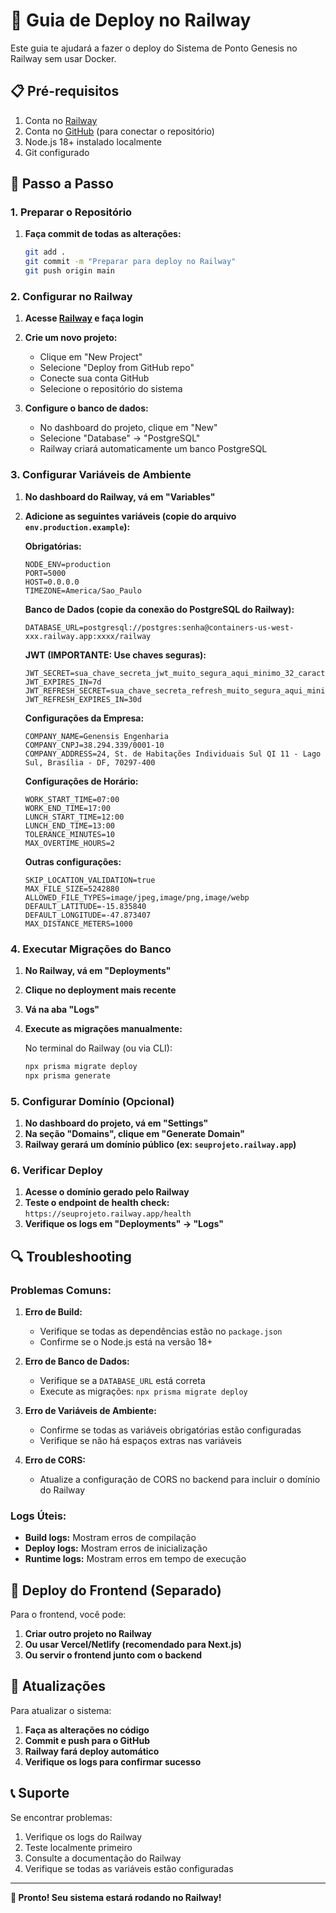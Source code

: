 # 🚀 Guia de Deploy no Railway

Este guia te ajudará a fazer o deploy do Sistema de Ponto Genesis no Railway sem usar Docker.

## 📋 Pré-requisitos

1. Conta no [Railway](https://railway.app)
2. Conta no [GitHub](https://github.com) (para conectar o repositório)
3. Node.js 18+ instalado localmente
4. Git configurado

## 🔧 Passo a Passo

### 1. Preparar o Repositório

1. **Faça commit de todas as alterações:**
   ```bash
   git add .
   git commit -m "Preparar para deploy no Railway"
   git push origin main
   ```

### 2. Configurar no Railway

1. **Acesse [Railway](https://railway.app) e faça login**

2. **Crie um novo projeto:**
   - Clique em "New Project"
   - Selecione "Deploy from GitHub repo"
   - Conecte sua conta GitHub
   - Selecione o repositório do sistema

3. **Configure o banco de dados:**
   - No dashboard do projeto, clique em "New"
   - Selecione "Database" → "PostgreSQL"
   - Railway criará automaticamente um banco PostgreSQL

### 3. Configurar Variáveis de Ambiente

1. **No dashboard do Railway, vá em "Variables"**

2. **Adicione as seguintes variáveis (copie do arquivo `env.production.example`):**

   **Obrigatórias:**
   ```
   NODE_ENV=production
   PORT=5000
   HOST=0.0.0.0
   TIMEZONE=America/Sao_Paulo
   ```

   **Banco de Dados (copie da conexão do PostgreSQL do Railway):**
   ```
   DATABASE_URL=postgresql://postgres:senha@containers-us-west-xxx.railway.app:xxxx/railway
   ```

   **JWT (IMPORTANTE: Use chaves seguras):**
   ```
   JWT_SECRET=sua_chave_secreta_jwt_muito_segura_aqui_minimo_32_caracteres
   JWT_EXPIRES_IN=7d
   JWT_REFRESH_SECRET=sua_chave_secreta_refresh_muito_segura_aqui_minimo_32_caracteres
   JWT_REFRESH_EXPIRES_IN=30d
   ```

   **Configurações da Empresa:**
   ```
   COMPANY_NAME=Genensis Engenharia
   COMPANY_CNPJ=38.294.339/0001-10
   COMPANY_ADDRESS=24, St. de Habitações Individuais Sul QI 11 - Lago Sul, Brasília - DF, 70297-400
   ```

   **Configurações de Horário:**
   ```
   WORK_START_TIME=07:00
   WORK_END_TIME=17:00
   LUNCH_START_TIME=12:00
   LUNCH_END_TIME=13:00
   TOLERANCE_MINUTES=10
   MAX_OVERTIME_HOURS=2
   ```

   **Outras configurações:**
   ```
   SKIP_LOCATION_VALIDATION=true
   MAX_FILE_SIZE=5242880
   ALLOWED_FILE_TYPES=image/jpeg,image/png,image/webp
   DEFAULT_LATITUDE=-15.835840
   DEFAULT_LONGITUDE=-47.873407
   MAX_DISTANCE_METERS=1000
   ```

### 4. Executar Migrações do Banco

1. **No Railway, vá em "Deployments"**
2. **Clique no deployment mais recente**
3. **Vá na aba "Logs"**
4. **Execute as migrações manualmente:**

   No terminal do Railway (ou via CLI):
   ```bash
   npx prisma migrate deploy
   npx prisma generate
   ```

### 5. Configurar Domínio (Opcional)

1. **No dashboard do projeto, vá em "Settings"**
2. **Na seção "Domains", clique em "Generate Domain"**
3. **Railway gerará um domínio público (ex: `seuprojeto.railway.app`)**

### 6. Verificar Deploy

1. **Acesse o domínio gerado pelo Railway**
2. **Teste o endpoint de health check:** `https://seuprojeto.railway.app/health`
3. **Verifique os logs em "Deployments" → "Logs"**

## 🔍 Troubleshooting

### Problemas Comuns:

1. **Erro de Build:**
   - Verifique se todas as dependências estão no `package.json`
   - Confirme se o Node.js está na versão 18+

2. **Erro de Banco de Dados:**
   - Verifique se a `DATABASE_URL` está correta
   - Execute as migrações: `npx prisma migrate deploy`

3. **Erro de Variáveis de Ambiente:**
   - Confirme se todas as variáveis obrigatórias estão configuradas
   - Verifique se não há espaços extras nas variáveis

4. **Erro de CORS:**
   - Atualize a configuração de CORS no backend para incluir o domínio do Railway

### Logs Úteis:

- **Build logs:** Mostram erros de compilação
- **Deploy logs:** Mostram erros de inicialização
- **Runtime logs:** Mostram erros em tempo de execução

## 📱 Deploy do Frontend (Separado)

Para o frontend, você pode:

1. **Criar outro projeto no Railway**
2. **Ou usar Vercel/Netlify (recomendado para Next.js)**
3. **Ou servir o frontend junto com o backend**

## 🔄 Atualizações

Para atualizar o sistema:

1. **Faça as alterações no código**
2. **Commit e push para o GitHub**
3. **Railway fará deploy automático**
4. **Verifique os logs para confirmar sucesso**

## 📞 Suporte

Se encontrar problemas:

1. Verifique os logs do Railway
2. Teste localmente primeiro
3. Consulte a documentação do Railway
4. Verifique se todas as variáveis estão configuradas

---

**🎉 Pronto! Seu sistema estará rodando no Railway!**
